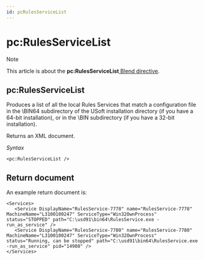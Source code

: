 ```yaml
---
id: pcRulesServiceList
---
```


# pc:RulesServiceList



> [!NOTE]
> This article is about the **pc:RulesServiceList**[ Blend directive](/docs/Repositories/Blend%20directives).

## **pc:RulesServiceList**

Produces a list of all the local Rules Services that match a configuration file in the \\BIN64 subdirectory of the USoft installation directory (if you have a 64-bit installation), or in the \\BIN subdirectory (if you have a 32-bit installation).

Returns an XML document.

*Syntax*

```
<pc:RulesServiceList />
```

## Return document

An example return document is:

```language-xml
<Services>
   <Service DisplayName="RulesService-7778" name="RulesService-7778" MachineName="L3100100247" ServiceType="Win32OwnProcess" status="STOPPED" path="C:\usd91\bin64\RulesService.exe -run_as_service" />
   <Service DisplayName="RulesService-7780" name="RulesService-7780" MachineName="L3100100247" ServiceType="Win32OwnProcess" status="Running, can be stopped" path="C:\usd91\bin64\RulesService.exe -run_as_service" pid="14908" />
</Services>
```

 